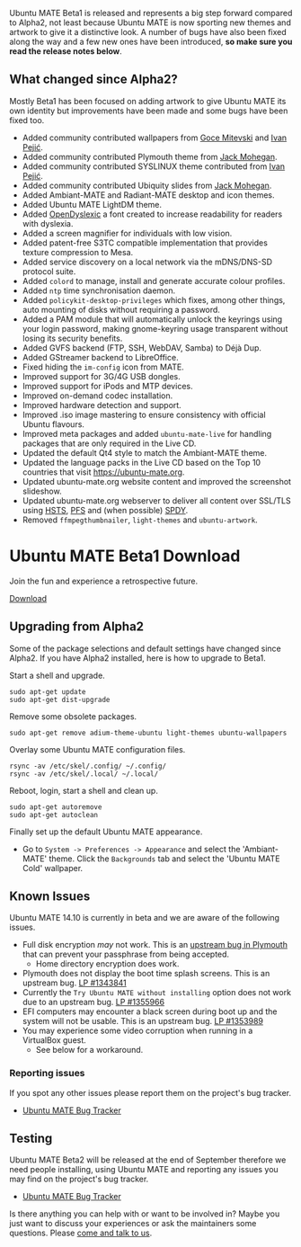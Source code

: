 <!--
.. title: Ubuntu MATE Beta1
.. slug: ubuntu-mate-beta1
.. date: 2014-08-28 19:04:11 BST
.. tags: Ubuntu,MATE,beta1
.. link:
.. description:
.. type: text
.. author: Martin Wimpress
-->

Ubuntu MATE Beta1 is released and represents a big step forward 
compared to Alpha2, not least because Ubuntu MATE is now sporting new 
themes and artwork to give it a distinctive look. A number of bugs have 
also been fixed along the way and a few new ones have been introduced, 
**so make sure you read the release notes below**.

## What changed since Alpha2?

Mostly Beta1 has been focused on adding artwork to give Ubuntu MATE its
own identity but improvements have been made and some bugs have been
fixed too.

  * Added community contributed wallpapers from [Goce Mitevski](https://github.com/gocemitevski/ubuntu-mate-wallpapers/) and [Ivan Pejić](https://github.com/nadrimajstor/ubuntu-mate-theme).
  * Added community contributed Plymouth theme from [Jack Mohegan](https://plus.google.com/101312215214323407176/posts/2dyVkArfx49).
  * Added community contributed SYSLINUX theme contributed from [Ivan Pejić](https://github.com/nadrimajstor/syslinux-themes-ubuntu-mate).
  * Added community contributed Ubiquity slides from [Jack Mohegan](https://plus.google.com/101312215214323407176/posts/2dyVkArfx49).
  * Added Ambiant-MATE and Radiant-MATE desktop and icon themes.
  * Added Ubuntu MATE LightDM theme.
  * Added [OpenDyslexic](http://opendyslexic.org/) a font created to increase readability for readers with dyslexia.
  * Added a screen magnifier for individuals with low vision.
  * Added patent-free S3TC compatible implementation that provides texture compression to Mesa.
  * Added service discovery on a local network via the mDNS/DNS-SD protocol suite.
  * Added `colord` to manage, install and generate accurate colour profiles.
  * Added `ntp` time synchronisation daemon.
  * Added `policykit-desktop-privileges` which fixes, among other things, auto mounting of disks without requiring a password.
  * Added a PAM module that will automatically unlock the keyrings using your login password, making gnome-keyring usage transparent without losing its security benefits.
  * Added GVFS backend (FTP, SSH, WebDAV, Samba) to Déjà Dup.
  * Added GStreamer backend to LibreOffice.
  * Fixed hiding the `im-config` icon from MATE.
  * Improved support for 3G/4G USB dongles.
  * Improved support for iPods and MTP devices.
  * Improved on-demand codec installation.
  * Improved hardware detection and support.
  * Improved .iso image mastering to ensure consistency with official Ubuntu flavours.
  * Improved meta packages and added `ubuntu-mate-live` for handling packages that are only required in the Live CD.
  * Updated the default Qt4 style to match the Ambiant-MATE theme.
  * Updated the language packs in the Live CD based on the Top 10 countries that visit <https://ubuntu-mate.org>.
  * Updated ubuntu-mate.org website content and improved the screenshot slideshow.
  * Updated ubuntu-mate.org webserver to deliver all content over SSL/TLS using [HSTS](https://en.wikipedia.org/wiki/HTTP_Strict_Transport_Security), [PFS](https://www.eff.org/deeplinks/2013/08/pushing-perfect-forward-secrecy-important-web-privacy-protection) and (when possible) [SPDY](http://en.wikipedia.org/wiki/SPDY).
  * Removed `ffmpegthumbnailer`, `light-themes` and `ubuntu-artwork`.

<div class="bs-component">
    <div class="jumbotron">
        <h1>Ubuntu MATE Beta1 Download</h1>
        <p>Join the fun and experience a retrospective future.</p>
        <a href="/utopic/" class="btn btn-primary btn-lg">Download</a>
        </p>
    </div>
</div>

## Upgrading from Alpha2

Some of the package selections and default settings have changed since 
Alpha2. If you have Alpha2 installed, here is how to upgrade to Beta1.

Start a shell and upgrade.

    sudo apt-get update
    sudo apt-get dist-upgrade

Remove some obsolete packages.

    sudo apt-get remove adium-theme-ubuntu light-themes ubuntu-wallpapers

Overlay some Ubuntu MATE configuration files.

    rsync -av /etc/skel/.config/ ~/.config/
    rsync -av /etc/skel/.local/ ~/.local/

Reboot, login, start a shell and clean up.

    sudo apt-get autoremove
    sudo apt-get autoclean

Finally set up the default Ubuntu MATE appearance.

  * Go to `System -> Preferences -> Appearance` and select the 
  'Ambiant-MATE' theme. Click the `Backgrounds` tab and select the
  'Ubuntu MATE Cold' wallpaper.

## Known Issues

Ubuntu MATE 14.10 is currently in beta and we are aware of the 
following issues.

  * Full disk encryption *may* not work. This is an [upstream bug in Plymouth](https://bugs.freedesktop.org/show_bug.cgi?id=80553)
  that can prevent your passphrase from being accepted.
    * Home directory encryption does work.
  * Plymouth does not display the boot time splash screens. This is an upstream bug. [LP #1343841 ](https://bugs.launchpad.net/ubuntu/+source/plymouth/+bug/1343841)
  * Currently the `Try Ubuntu MATE without installing` option does not work due to an upstream bug. [LP #1355966](https://bugs.launchpad.net/ubuntu/+source/systemd-shim/+bug/1355966)
  * EFI computers may encounter a black screen during boot up and the system will not be usable. This is an upstream bug. [LP #1353989 ](https://bugs.launchpad.net/ubuntu/+source/systemd-shim/+bug/1353989)
  * You may experience some video corruption when running in a VirtualBox guest.
    * See below for a workaround.

### Reporting issues

If you spot any other issues please report them on the project's bug 
tracker. 

  * [Ubuntu MATE Bug Tracker](https://bugs.launchpad.net/ubuntu-mate)

## Testing

Ubuntu MATE Beta2 will be released at the end of September therefore we
need people installing, using Ubuntu MATE and reporting any issues you
may find on the project's bug tracker.

  * [Ubuntu MATE Bug Tracker](https://bugs.launchpad.net/ubuntu-mate)

Is there anything you can help with or want to be involved in? Maybe
you just want to discuss your experiences or ask the maintainers some
questions. Please [come and talk to us](/community/).
